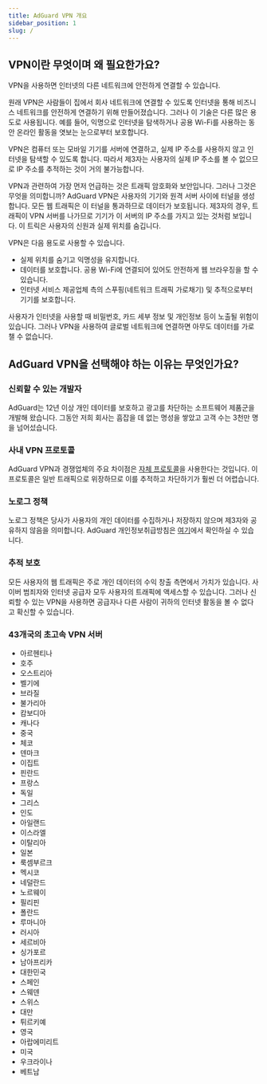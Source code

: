 ```yaml
---
title: AdGuard VPN 개요
sidebar_position: 1
slug: /
---
```


## VPN이란 무엇이며 왜 필요한가요?

VPN을 사용하면 인터넷의 다른 네트워크에 안전하게 연결할 수 있습니다.

원래 VPN은 사람들이 집에서 회사 네트워크에 연결할 수 있도록 인터넷을 통해 비즈니스 네트워크를 안전하게 연결하기 위해 만들어졌습니다. 그러나 이 기술은 다른 많은 용도로 사용됩니다. 예를 들어, 익명으로 인터넷을 탐색하거나 공용 Wi-Fi를 사용하는 동안 온라인 활동을 엿보는 눈으로부터 보호합니다.

VPN은 컴퓨터 또는 모바일 기기를 서버에 연결하고, 실제 IP 주소를 사용하지 않고 인터넷을 탐색할 수 있도록 합니다. 따라서 제3자는 사용자의 실제 IP 주소를 볼 수 없으므로 IP 주소를 추적하는 것이 거의 불가능합니다.

VPN과 관련하여 가장 먼저 언급하는 것은 트래픽 암호화와 보안입니다. 그러나 그것은 무엇을 의미합니까? AdGuard VPN은 사용자의 기기와 원격 서버 사이에 터널을 생성합니다. 모든 웹 트래픽은 이 터널을 통과하므로 데이터가 보호됩니다. 제3자의 경우, 트래픽이 VPN 서버를 나가므로 기기가 이 서버의 IP 주소를 가지고 있는 것처럼 보입니다. 이 트릭은 사용자의 신원과 실제 위치를 숨깁니다.

VPN은 다음 용도로 사용할 수 있습니다.

* 실제 위치를 숨기고 익명성을 유지합니다.
* 데이터를 보호합니다. 공용 Wi-Fi에 연결되어 있어도 안전하게 웹 브라우징을 할 수 있습니다.
* 인터넷 서비스 제공업체 측의 스푸핑(네트워크 트래픽 가로채기) 및 추적으로부터 기기를 보호합니다.

사용자가 인터넷을 사용할 때 비밀번호, 카드 세부 정보 및 개인정보 등이 노출될 위험이 있습니다. 그러나 VPN을 사용하여 글로벌 네트워크에 연결하면 아무도 데이터를 가로챌 수 없습니다.

## AdGuard VPN을 선택해야 하는 이유는 무엇인가요?

### 신뢰할 수 있는 개발자
AdGuard는 12년 이상 개인 데이터를 보호하고 광고를 차단하는 소프트웨어 제품군을 개발해 왔습니다. 그동안 저희 회사는 흠잡을 데 없는 명성을 쌓았고 고객 수는 3천만 명을 넘어섰습니다.

### 사내 VPN 프로토콜
AdGuard VPN과 경쟁업체의 주요 차이점은 [자체 프로토콜](/general/adguard-vpn-protocol.mdx)을 사용한다는 것입니다. 이 프로토콜은 일반 트래픽으로 위장하므로 이를 추적하고 차단하기가 훨씬 더 어렵습니다.

### 노로그 정책
노로그 정책은 당사가 사용자의 개인 데이터를 수집하거나 저장하지 않으며 제3자와 공유하지 않음을 의미합니다. AdGuard 개인정보취급방침은 [여기](https://adguard-vpn.com/en/privacy.html)에서 확인하실 수 있습니다.

### 추적 보호
모든 사용자의 웹 트래픽은 주로 개인 데이터의 수익 창출 측면에서 가치가 있습니다. 사이버 범죄자와 인터넷 공급자 모두 사용자의 트래픽에 액세스할 수 있습니다. 그러나 신뢰할 수 있는 VPN을 사용하면 공급자나 다른 사람이 귀하의 인터넷 활동을 볼 수 없다고 확신할 수 있습니다.

### 43개국의 초고속 VPN 서버

* 아르헨티나
* 호주
* 오스트리아
* 벨기에
* 브라질
* 불가리아
* 캄보디아
* 캐나다
* 중국
* 체코
* 덴마크
* 이집트
* 핀란드
* 프랑스
* 독일
* 그리스
* 인도
* 아일랜드
* 이스라엘
* 이탈리아
* 일본
* 룩셈부르크
* 멕시코
* 네덜란드
* 노르웨이
* 필리핀
* 폴란드
* 루마니아
* 러시아
* 세르비아
* 싱가포르
* 남아프리카
* 대한민국
* 스페인
* 스웨덴
* 스위스
* 대만
* 튀르키예
* 영국
* 아랍에미리트
* 미국
* 우크라이나
* 베트남